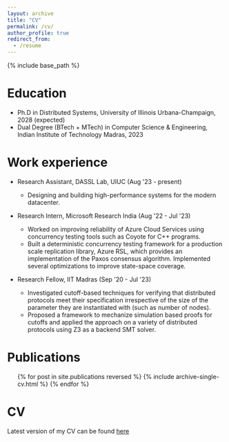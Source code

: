 ```yaml
---
layout: archive
title: "CV"
permalink: /cv/
author_profile: true
redirect_from:
  - /resume
---
```


{% include base_path %}

Education
======
* Ph.D in Distributed Systems, University of Illinois Urbana-Champaign, 2028 (expected)
* Dual Degree (BTech + MTech) in Computer Science & Engineering, Indian Institute of Technology Madras, 2023

Work experience
======
* Research Assistant, DASSL Lab, UIUC (Aug '23 - present)
  * Designing and building high-performance systems for the modern datacenter.  

* Research Intern, Microsoft Research India (Aug '22 - Jul '23)
  * Worked on improving reliability of Azure Cloud Services using concurrency testing tools such as Coyote for C++ programs.
  * Built a deterministic concurrency testing framework for a production scale replication library, Azure RSL, which provides an implementation of the Paxos consensus algorithm. Implemented several optimizations to improve state-space coverage.

* Research Fellow, IIT Madras (Sep '20 - Jul '23)
  * Investigated cutoff-based techniques for verifying that distributed protocols meet their specification irrespective of the size of the parameter they are instantiated with (such as number of nodes).
  * Proposed a framework to mechanize simulation based proofs for cutoffs and applied the approach on a variety of distributed protocols using Z3 as a backend SMT solver.

Publications
======
  <ul>{% for post in site.publications reversed %}
    {% include archive-single-cv.html %}
  {% endfor %}</ul>

CV
======
Latest version of my CV can be found [here](https://shreesha00.github.io/files/cv.pdf)